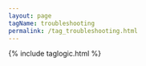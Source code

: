 ```yaml
---
layout: page
tagName: troubleshooting
permalink: /tag_troubleshooting.html
---
```


{% include taglogic.html %}